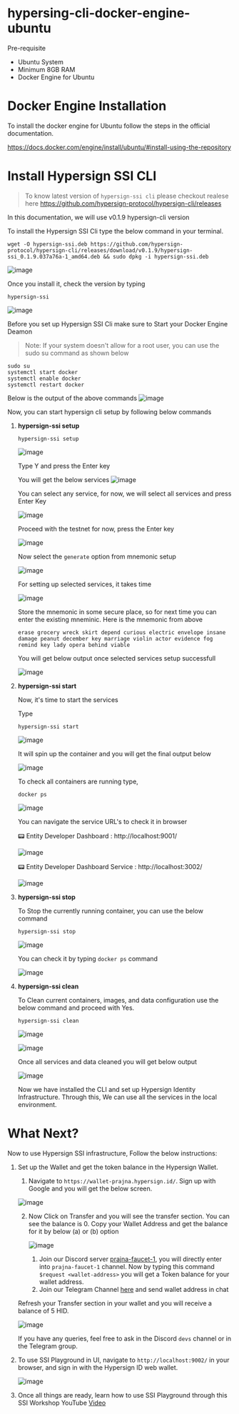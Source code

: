 # hypersing-cli-docker-engine-ubuntu

Pre-requisite  
  - Ubuntu System
  - Minimum 8GB RAM
  - Docker Engine for Ubuntu

# Docker Engine Installation 

To install the docker engine for Ubuntu follow the steps in the official documentation.

  https://docs.docker.com/engine/install/ubuntu/#install-using-the-repository

# Install Hypersign SSI CLI

> To know latest version of ```hypersign-ssi cli``` please checkout realese here
  https://github.com/hypersign-protocol/hypersign-cli/releases

In this documentation, we will use v0.1.9 hypersign-cli version

To install the Hypersign SSI Cli type the below command in your terminal.
```
wget -O hypersign-ssi.deb https://github.com/hypersign-protocol/hypersign-cli/releases/download/v0.1.9/hypersign-ssi_0.1.9.037a76a-1_amd64.deb && sudo dpkg -i hypersign-ssi.deb
```
![image](https://github.com/Raj6939/hypersing-cli-docker-engine-ubuntu/assets/67961128/2b31fda0-8daa-40da-90a9-e4f8990fb14f)

Once you install it, check the version by typing 
```
hypersign-ssi
```
![image](https://github.com/Raj6939/hypersing-cli-docker-engine-ubuntu/assets/67961128/91b00252-e2bf-4799-a9f8-317050b68df7)


Before you set up Hypersign SSI Cli make sure to Start your Docker Engine Deamon
> Note: If your system doesn't allow for a root user, you can use the sudo su command as shown below

```
sudo su
systemctl start docker
systemctl enable docker
systemctl restart docker
```
Below is the output of the above commands
![image](https://github.com/Raj6939/hypersing-cli-docker-engine-ubuntu/assets/67961128/27cd90ff-931e-4d71-98a0-2a0433f53f10)

Now, you can start hypersign cli setup by following below commands

1. **hypersign-ssi setup**
   ```
   hypersign-ssi setup         
   ```
   
   ![image](https://github.com/Raj6939/hypersing-cli-docker-engine-ubuntu/assets/67961128/0ef21df3-c854-4790-aec3-4abccc8b8289)

   Type Y and press the Enter key

   You will get the below services
   ![image](https://github.com/Raj6939/hypersing-cli-docker-engine-ubuntu/assets/67961128/efccc0d8-7aed-4b18-93c8-d2e3c9d8194b)

   You can select any service, for now, we will select all services and press Enter Key

   ![image](https://github.com/Raj6939/hypersing-cli-docker-engine-ubuntu/assets/67961128/a1022124-76fa-4a84-abf4-5f2f93cb9cad)

   Proceed with the testnet for now, press the Enter key

   ![image](https://github.com/Raj6939/hypersing-cli-docker-engine-ubuntu/assets/67961128/07ff6edb-710c-465d-976b-9f9c16571f57)

   Now select the ```generate``` option from mnemonic setup

   ![image](https://github.com/Raj6939/hypersing-cli-docker-engine-ubuntu/assets/67961128/8ee8b574-fce6-4ba2-a5ad-b32c64d687e5)

   For setting up selected services, it takes time

   ![image](https://github.com/Raj6939/hypersing-cli-docker-engine-ubuntu/assets/67961128/d25b2fcd-6d01-4992-bbc3-5581c295a39b)

   Store the mnemonic in some secure place, so for next time you can enter the existing mneminic.
   Here is the mnemonic from above
   ```
   erase grocery wreck skirt depend curious electric envelope insane damage peanut december key marriage violin actor evidence fog remind key lady opera behind viable
   ```

   You will get below output once selected services setup successfull

   ![image](https://github.com/Raj6939/hypersing-cli-docker-engine-ubuntu/assets/67961128/3b11548c-f247-4dd6-bdd3-547b2c2ba479)

2. **hypersign-ssi start**
   
   Now, it's time to start the services

   Type
   ```
   hypersign-ssi start
   ```

   ![image](https://github.com/Raj6939/hypersing-cli-docker-engine-ubuntu/assets/67961128/5968efe8-ba2c-412b-905a-c3b266aae0a0)

   It will spin up the container and you will get the final output below

   ![image](https://github.com/Raj6939/hypersing-cli-docker-engine-ubuntu/assets/67961128/9431b665-2f12-40f9-ad2c-4fedf0eaa198)

   To check all containers are running type,
   ```
   docker ps
   ```

   ![image](https://github.com/Raj6939/hypersing-cli-docker-engine-ubuntu/assets/67961128/a9d8c0f9-6f69-499b-8bdb-07318397d691)

   You can navigate the service URL's to check it in browser

   📟 Entity Developer Dashboard : http://localhost:9001/

   ![image](https://github.com/Raj6939/hypersing-cli-docker-engine-ubuntu/assets/67961128/13bf0e4f-9083-47c7-841e-489c5a491b35)
   
   📟 Entity Developer Dashboard Service : http://localhost:3002/

   ![image](https://github.com/Raj6939/hypersing-cli-docker-engine-ubuntu/assets/67961128/a8b00644-24ff-47f1-9d50-9ee5379d1f16)

3. **hypersign-ssi stop**

   To Stop the currently running container, you can use the below command

   ```
   hypersign-ssi stop
   ```

   ![image](https://github.com/Raj6939/hypersing-cli-docker-engine-ubuntu/assets/67961128/07e49831-7938-4805-80b6-5a1d2567fcf2)

   You can check it by typing ```docker ps``` command

   ![image](https://github.com/Raj6939/hypersing-cli-docker-engine-ubuntu/assets/67961128/54fbb329-72a9-4a16-b369-2d80c15c8b14)

4. **hypersign-ssi clean**

   To Clean current containers, images, and data configuration use the below command and proceed with Yes.

   ```
   hypersign-ssi clean
   ```
   ![image](https://github.com/Raj6939/hypersing-cli-docker-engine-ubuntu/assets/67961128/5754e2c2-5a76-486c-a84c-b606d1ed2edd) 

   ![image](https://github.com/Raj6939/hypersing-cli-docker-engine-ubuntu/assets/67961128/ba86c889-4548-4215-8776-f805b064f77a)

   Once all services and data cleaned you will get below output
   
   ![image](https://github.com/Raj6939/hypersing-cli-docker-engine-ubuntu/assets/67961128/b7bbf222-9461-4e63-ac44-070182a2b488)

   Now we have installed the CLI and set up Hypersign Identity Infrastructure. Through this, We can use all the services in the local environment.
   
# What Next?

  Now to use Hypersign SSI infrastructure, Follow the below instructions:  

  1. Set up the Wallet and get the token balance in the Hypersign Wallet.

     1. Navigate to ```https://wallet-prajna.hypersign.id/```. Sign up with Google and you will get the below screen.

     ![image](https://github.com/Raj6939/hypersing-cli-docker-engine-ubuntu/assets/67961128/f9381ee4-015e-4c69-bd0a-443fae6ded56)

     2. Now Click on Transfer and you will see the transfer section. You can see the balance is 0. Copy your Wallet Address and get the balance for it by below (a) or (b) option

        ![image](https://github.com/Raj6939/hypersing-cli-docker-engine-ubuntu/assets/67961128/129fd6da-ec5d-40af-b8fe-dcbd16889ffb)

        
          1. Join our Discord server [prajna-faucet-1](https://discord.gg/S85P6crefd), you will directly enter into ```prajna-faucet-1``` channel. Now by typing this command ```$request <wallet-address>```               you will get a Token balance for your wallet address.
          2. Join our Telegram Channel  [here](https://t.me/hackdid) and send wallet address in chat

     Refresh your Transfer section in your wallet and you will receive a balance of 5 HID.

     ![image](https://github.com/Raj6939/hypersing-cli-docker-engine-ubuntu/assets/67961128/ce5da14c-08e3-4a83-b25f-8544909395d3)

     If you have any queries, feel free to ask in the Discord ```devs``` channel or in the Telegram group.

  2. To use SSI Playground in UI, navigate to ```http://localhost:9002/``` in your browser, and sign in with the Hypersign ID web wallet. 

     ![image](https://github.com/Raj6939/hypersing-cli-docker-engine-ubuntu/assets/67961128/6b84cbf0-86be-4f04-974c-43bde087de30)


  3. Once all things are ready, learn how to use SSI Playground through this SSI Workshop YouTube [Video](https://www.youtube.com/live/HCB5bObMlN4?si=3m1YputtXDNYQD3D)
    
     
     
     


     


     



     


     


     
     
  
  



  

   


   


    


   
   

  

   

   

   
   
   
   


   



   

   









   
